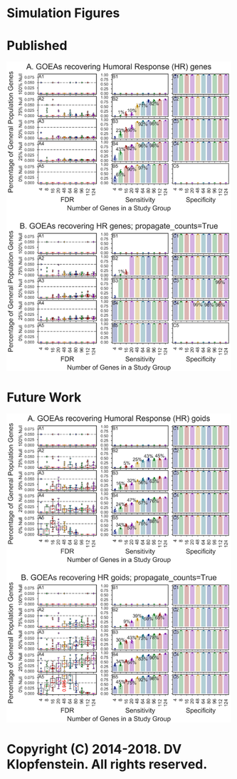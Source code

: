 # Simulation Figures

# Published
![genes](../../log/plt_goea_fig3ab/fig3_genes.png)

# Future Work
![goids](../../log/plt_goea_fig3ab/fig3_goids.png)

# Copyright (C) 2014-2018. DV Klopfenstein. All rights reserved.
